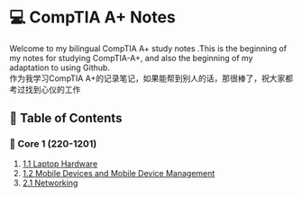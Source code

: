 # 💻 CompTIA A+ Notes

Welcome to my bilingual CompTIA A+ study notes .This is the beginning of my notes for studying CompTIA-A+, and also the beginning of my adaptation to using Github.  
作为我学习CompTIA A+的记录笔记，如果能帮到别人的话，那很棒了，祝大家都考过找到心仪的工作

## 🧩 Table of Contents
### 📘 Core 1 (220-1201)
1. [1.1 Laptop Hardware](./1.1-Laptop-Hardware.md)
2. [1.2 Mobile Devices and Mobile Device Management](./1.2-Mobile-Devices-and-Mobile-Device-Management.md)
3. [2.1 Networking](./2.1-Networking.md)
